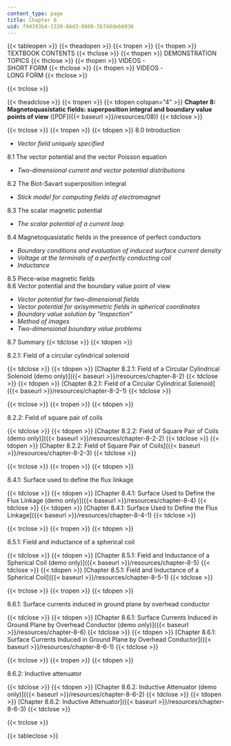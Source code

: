```yaml
---
content_type: page
title: Chapter 8
uid: f94393b4-1330-86d3-8008-5b748deb6936
---
```


{{< tableopen >}}
{{< theadopen >}}
{{< tropen >}}
{{< thopen >}}
TEXTBOOK CONTENTS
{{< thclose >}}
{{< thopen >}}
DEMONSTRATION TOPICS
{{< thclose >}}
{{< thopen >}}
VIDEOS -  
SHORT FORM
{{< thclose >}}
{{< thopen >}}
VIDEOS -  
LONG FORM
{{< thclose >}}

{{< trclose >}}

{{< theadclose >}}
{{< tropen >}}
{{< tdopen colspan="4" >}}
**Chapter 8: Magnetoquasistatic fields: superposition integral and boundary value points of view** ([PDF]({{< baseurl >}}/resources/08))
{{< tdclose >}}

{{< trclose >}}
{{< tropen >}}
{{< tdopen >}}
8.0 Introduction

*   _Vector field uniquely specified_

8.1 The vector potential and the vector Poisson equation

*   _Two-dimensional current and vector potential distributions_

8.2 The Biot-Savart superposition integral

*   _Stick model for computing fields of electromagnet_

8.3 The scalar magnetic potential

*   _The scalar potential of a current loop_

8.4 Magnetoquasistatic fields in the presence of perfect conductors

*   _Boundary conditions and evaluation of induced surface current density_
*   _Voltage at the terminals of a perfectly conducting coil_
*   _Inductance_

8.5 Piece-wise magnetic fields  
8.6 Vector potential and the boundary value point of view

*   _Vector potential for two-dimensional fields_
*   _Vector potential for axisymmetric fields in spherical coordinates_
*   _Boundary value solution by "Inspection"_
*   _Method of images_
*   _Two-dimensional boundary value problems_

8.7 Summary
{{< tdclose >}}
{{< tdopen >}}


8.2.1: Field of a circular cylindrical solenoid


{{< tdclose >}}
{{< tdopen >}}
[Chapter 8.2.1: Field of a Circular Cylindrical Solenoid (demo only)]({{< baseurl >}}/resources/chapter-8-2)
{{< tdclose >}}
{{< tdopen >}}
[Chapter 8.2.1: Field of a Circular Cylindrical Solenoid]({{< baseurl >}}/resources/chapter-8-2-1)
{{< tdclose >}}

{{< trclose >}}
{{< tropen >}}
{{< tdopen >}}


8.2.2: Field of square pair of coils


{{< tdclose >}}
{{< tdopen >}}
[Chapter 8.2.2: Field of Square Pair of Coils (demo only)]({{< baseurl >}}/resources/chapter-8-2-2)
{{< tdclose >}}
{{< tdopen >}}
[Chapter 8.2.2: Field of Square Pair of Coils]({{< baseurl >}}/resources/chapter-8-2-3)
{{< tdclose >}}

{{< trclose >}}
{{< tropen >}}
{{< tdopen >}}


8.4.1: Surface used to define the flux linkage


{{< tdclose >}}
{{< tdopen >}}
[Chapter 8.4.1: Surface Used to Define the Flux Linkage (demo only)]({{< baseurl >}}/resources/chapter-8-4)
{{< tdclose >}}
{{< tdopen >}}
[Chapter 8.4.1: Surface Used to Define the Flux Linkage]({{< baseurl >}}/resources/chapter-8-4-1)
{{< tdclose >}}

{{< trclose >}}
{{< tropen >}}
{{< tdopen >}}


8.5.1: Field and inductance of a spherical coil


{{< tdclose >}}
{{< tdopen >}}
[Chapter 8.5.1: Field and Inductance of a Spherical Coil (demo only)]({{< baseurl >}}/resources/chapter-8-5)
{{< tdclose >}}
{{< tdopen >}}
[Chapter 8.5.1: Field and Inductance of a Spherical Coil]({{< baseurl >}}/resources/chapter-8-5-1)
{{< tdclose >}}

{{< trclose >}}
{{< tropen >}}
{{< tdopen >}}


8.6.1: Surface currents induced in ground plane by overhead conductor


{{< tdclose >}}
{{< tdopen >}}
[Chapter 8.6.1: Surface Currents Induced in Ground Plane by Overhead Conductor (demo only)]({{< baseurl >}}/resources/chapter-8-6)
{{< tdclose >}}
{{< tdopen >}}
[Chapter 8.6.1: Surface Currents Induced in Ground Plane by Overhead Conductor]({{< baseurl >}}/resources/chapter-8-6-1)
{{< tdclose >}}

{{< trclose >}}
{{< tropen >}}
{{< tdopen >}}


8.6.2: Inductive attenuator


{{< tdclose >}}
{{< tdopen >}}
[Chapter 8.6.2: Inductive Attenuator (demo only)]({{< baseurl >}}/resources/chapter-8-6-2)
{{< tdclose >}}
{{< tdopen >}}
[Chapter 8.6.2: Inductive Attenuator]({{< baseurl >}}/resources/chapter-8-6-3)
{{< tdclose >}}

{{< trclose >}}

{{< tableclose >}}